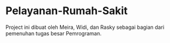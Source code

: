 # Pelayanan-Rumah-Sakit
Project ini dibuat oleh Meira, Widi, dan Rasky sebagai bagian dari pemenuhan tugas besar Pemrograman.
